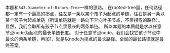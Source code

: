本题和```543.Diameter-of-Binary-Tree```一样的思路。
在rooted-tree里，任何路径都一定有一个最高的拐点，往左是一条以某个孩子为起点的单链，往右是另一条以某个孩子为起点单链（所谓单链就是一路向下奔向叶子节点、不带拐弯的路径）。
显然，我们会取所有孩子节点里最长的两条单链。
所以本题的本质就是求以任意节点node为起点的最长单链长度。
对于任意节点node，我们会找它孩子节点中最长的两条单链，再加1，就是以node为拐点的最长路径。全局的最长路径就是最终答案。
